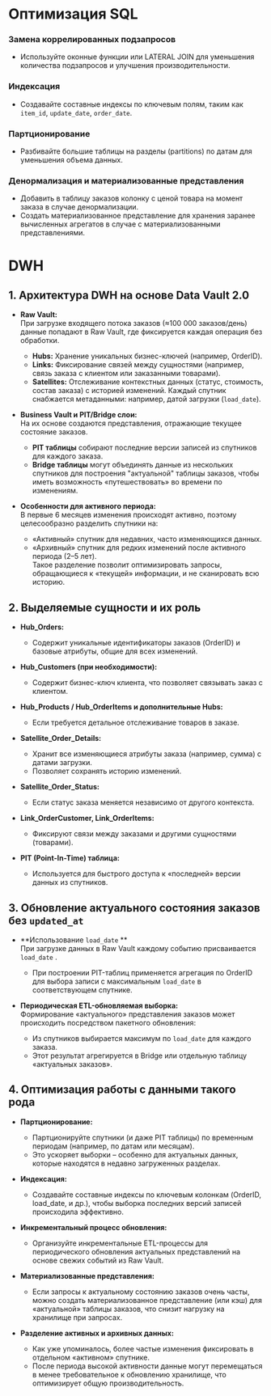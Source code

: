 # Оптимизация SQL

### Замена коррелированных подзапросов
- Используйте оконные функции или LATERAL JOIN для уменьшения количества подзапросов и улучшения производительности.

### Индексация
- Создавайте составные индексы по ключевым полям, таким как `item_id`, `update_date`, `order_date`.

### Партционирование
- Разбивайте большие таблицы на разделы (partitions) по датам для уменьшения объема данных.

### Денормализация и материализованные представления
- Добавить в таблицу заказов колонку с ценой товара на момент заказа в случае денормализации.
- Создать материализованное представление для хранения заранее вычисленных агрегатов в случае с материализованными представлениями.

# DWH 

## 1. Архитектура DWH на основе Data Vault 2.0

- **Raw Vault:**  
  При загрузке входящего потока заказов (≈100 000 заказов/день) данные попадают в Raw Vault, где фиксируется каждая операция без обработки.  
  - **Hubs:** Хранение уникальных бизнес-ключей (например, OrderID).  
  - **Links:** Фиксирование связей между сущностями (например, связь заказа с клиентом или заказанными товарами).  
  - **Satellites:** Отслеживание контекстных данных (статус, стоимость, состав заказа) с историей изменений. Каждый спутник снабжается метаданными: например, датой загрузки (`load_date`).

- **Business Vault и PIT/Bridge слои:**  
  На их основе создаются представления, отражающие текущее состояние заказов.  
  - **PIT таблицы** собирают последние версии записей из спутников для каждого заказа.  
  - **Bridge таблицы** могут объединять данные из нескольких спутников для построения "актуальной" таблицы заказов, чтобы иметь возможность «путешествовать» во времени по изменениям.

- **Особенности для активного периода:**  
  В первые 6 месяцев изменения происходят активно, поэтому целесообразно разделить спутники на:  
  - «Активный» спутник для недавних, часто изменяющихся данных.  
  - «Архивный» спутник для редких изменений после активного периода (2–5 лет).  
  Такое разделение позволит оптимизировать запросы, обращающиеся к «текущей» информации, и не сканировать всю историю.

## 2. Выделяемые сущности и их роль

- **Hub_Orders:**  
  - Содержит уникальные идентификаторы заказов (OrderID) и базовые атрибуты, общие для всех изменений.
  
- **Hub_Customers (при необходимости):**  
  - Содержит бизнес-ключ клиента, что позволяет связывать заказ с клиентом.

- **Hub_Products / Hub_OrderItems и дополнительные Hubs:**  
  - Если требуется детальное отслеживание товаров в заказе.

- **Satellite_Order_Details:**  
  - Хранит все изменяющиеся атрибуты заказа (например, сумма) с датами загрузки.  
  - Позволяет сохранять историю изменений.

- **Satellite_Order_Status:**  
  - Если статус заказа меняется независимо от другого контекста.

- **Link_OrderCustomer, Link_OrderItems:**  
  - Фиксируют связи между заказами и другими сущностями (товарами).

- **PIT (Point-In-Time) таблица:**  
  - Используется для быстрого доступа к «последней» версии данных из спутников.

## 3. Обновление актуального состояния заказов без `updated_at`

- **Использование `load_date` **  
  При загрузке данных в Raw Vault каждому событию присваивается `load_date` .  
  - При построении PIT-таблиц применяется агрегация по OrderID для выбора записи с максимальным `load_date` в соответствующем спутнике.
  
- **Периодическая ETL-обновляемая выборка:**  
  Формирование «актуального» представления заказов может происходить посредством пакетного обновления:  
  - Из спутников выбирается максимум по `load_date` для каждого заказа.  
  - Этот результат агрегируется в Bridge или отдельную таблицу «актуальных заказов».

## 4. Оптимизация работы с данными такого рода

- **Партционирование:**  
  - Партционируйте спутники (и даже PIT таблицы) по временным периодам (например, по датам или месяцам).  
  - Это ускоряет выборки – особенно для актуальных данных, которые находятся в недавно загруженных разделах.

- **Индексация:**  
  - Создавайте составные индексы по ключевым колонкам (OrderID, load_date, и др.), чтобы выборка последних версий записей происходила эффективно.

- **Инкрементальный процесс обновления:**  
  - Организуйте инкрементальные ETL-процессы для периодического обновления актуальных представлений на основе свежих событий из Raw Vault.

- **Материализованные представления:**  
  - Если запросы к актуальному состоянию заказов очень часты, можно создать материализованное представление (или кэш) для «актуальной» таблицы заказов, что снизит нагрузку на хранилище при запросах.

- **Разделение активных и архивных данных:**  
  - Как уже упоминалось, более частые изменения фиксировать в отдельном «активном» спутнике.  
  - После периода высокой активности данные могут перемещаться в менее требовательное к обновлению хранилище, что оптимизирует общую производительность.

